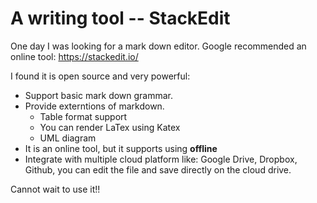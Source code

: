# A writing tool -- StackEdit

One day I was looking for a mark down editor. Google recommended an online tool: https://stackedit.io/

I found it is open source and very powerful:

* Support basic mark down grammar.
* Provide externtions of markdown.
    * Table format support
    * You can render LaTex using Katex
    * UML diagram
* It is an online tool, but it supports using **offline**
* Integrate with multiple cloud platform like: Google Drive, Dropbox, Github, you can edit the file and save directly on the cloud drive.

Cannot wait to use it!!